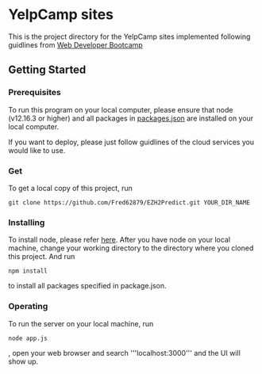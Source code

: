 # YelpCamp sites
This is the project directory for the YelpCamp sites implemented following guidlines from [Web Developer Bootcamp](https://www.udemy.com/course/the-web-developer-bootcamp/learn/lecture/3861700#overview)

## Getting Started

### Prerequisites
To run this program on your local computer, please ensure that node (v12.16.3 or higher) and all packages in [packages.json](https://github.com/Fred62879/EZH2Predict/blob/master/package.json) are installed on your local computer.

If you want to deploy, please just follow guidlines of the cloud services you would like to use.

### Get
To get a local copy of this project, run
```
git clone https://github.com/Fred62879/EZH2Predict.git YOUR_DIR_NAME
```

### Installing
To install node, please refer [here](https://nodejs.org/en/download/). After you have node on your local machine, change your working directory to the directory where you cloned this project. And run
```
npm install
```
to install all packages specified in package.json.


### Operating
To run the server on your local machine, run
```
node app.js
```
, open your web browser and search '''localhost:3000''' and the UI will show up.
